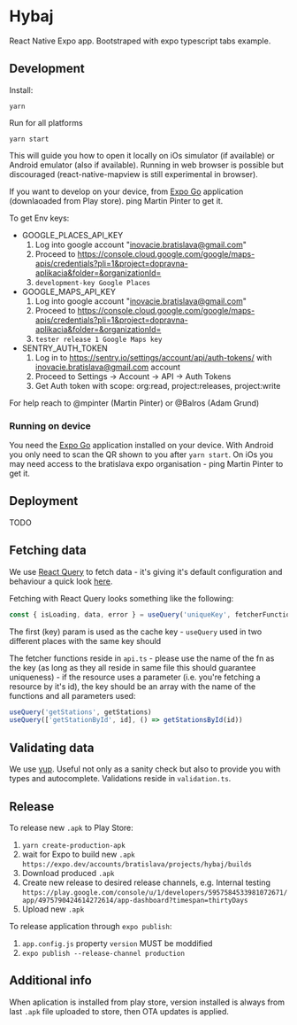# Hybaj

React Native Expo app. Bootstraped with expo typescript tabs example.

## Development

Install:

```
yarn
```

Run for all platforms

```
yarn start
```

This will guide you how to open it locally on iOs simulator (if available) or Android emulator (also if available). Running in web browser is possible but discouraged (react-native-mapview is still experimental in browser).

If you want to develop on your device, from [Expo Go](https://expo.io/client) application (downlaoaded from Play store). ping Martin Pinter to get it.

To get Env keys:

- GOOGLE_PLACES_API_KEY
  1. Log into google account "inovacie.bratislava@gmail.com"
  2. Proceed to https://console.cloud.google.com/google/maps-apis/credentials?pli=1&project=dopravna-aplikacia&folder=&organizationId=
  3. `development-key Google Places`
- GOOGLE_MAPS_API_KEY
  1. Log into google account "inovacie.bratislava@gmail.com"
  2. Proceed to https://console.cloud.google.com/google/maps-apis/credentials?pli=1&project=dopravna-aplikacia&folder=&organizationId=
  3. `tester release 1 Google Maps key`
- SENTRY_AUTH_TOKEN
  1. Log in to https://sentry.io/settings/account/api/auth-tokens/ with inovacie.bratislava@gmail.com account
  2. Proceed to Settings -> Account -> API -> Auth Tokens
  3. Get Auth token with scope: org:read, project:releases, project:write

For help reach to @mpinter (Martin Pinter) or @Balros (Adam Grund)

### Running on device

You need the [Expo Go](https://expo.io/client) application installed on your device. With Android you only need to scan the QR shown to you after `yarn start`. On iOs you may need access to the bratislava expo organisation - ping Martin Pinter to get it.

## Deployment

TODO

## Fetching data

We use [React Query](https://react-query.tanstack.com) to fetch data - it's giving it's default configuration and behaviour a quick look [here](https://react-query.tanstack.com/guides/important-defaults).

Fetching with React Query looks something like the following:

```ts
const { isLoading, data, error } = useQuery('uniqueKey', fetcherFunction)
```

The first (key) param is used as the cache key - `useQuery` used in two different places with the same key should

The fetcher functions reside in `api.ts` - please use the name of the fn as the key (as long as they all reside in same file this should guarantee uniqueness) - if the resource uses a parameter (i.e. you're fetching a resource by it's id), the key should be an array with the name of the functions and all parameters used:

```ts
useQuery('getStations', getStations)
useQuery(['getStationById', id], () => getStationsById(id))
```

## Validating data

We use [yup](https://github.com/jquense/yup). Useful not only as a sanity check but also to provide you with types and autocomplete. Validations reside in `validation.ts`.

## Release

To release new `.apk` to Play Store:

1. `yarn create-production-apk`
2. wait for Expo to build new `.apk` `https://expo.dev/accounts/bratislava/projects/hybaj/builds`
3. Download produced `.apk`
4. Create new release to desired release channels, e.g. Internal testing
   `https://play.google.com/console/u/1/developers/5957584533981072671/app/4975790424614272614/app-dashboard?timespan=thirtyDays`
5. Upload new `.apk`

To release application through `expo publish`:

1. `app.config.js` property `version` MUST be moddified
2. `expo publish --release-channel production`

## Additional info

When aplication is installed from play store, version installed is always from last `.apk` file uploaded to store, then OTA updates is applied.
